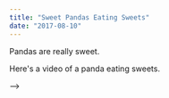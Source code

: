 ```yaml
---
title: "Sweet Pandas Eating Sweets"
date: "2017-08-10"
---
```


Pandas are really sweet.

Here's a video of a panda eating sweets.

<!-- <!-- <iframe width="100%" height="600" src="https://www.youtube.com/embed/4n0xNbfJLR8" frameborder="0" allowfullscreen></iframe> --> -->
